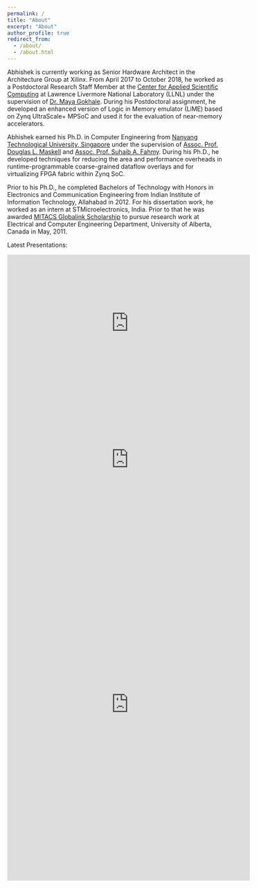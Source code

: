 ```yaml
---
permalink: /
title: "About"
excerpt: "About"
author_profile: true
redirect_from: 
  - /about/
  - /about.html
---
```


Abhishek is currently working as Senior Hardware Architect in the Architecture Group at Xilinx. From April 2017 to October 2018, he worked as a Postdoctoral Research Staff Member at the [Center for Applied Scientific Computing](http://computation.llnl.gov/casc/) at Lawrence Livermore National Laboratory (LLNL) under the supervision of [Dr. Maya Gokhale](https://people.llnl.gov/gokhale2). During his Postdoctoral assignment, he developed an enhanced version of Logic in Memory emulator (LiME) based on Zynq UltraScale+ MPSoC and used it for the evaluation of near-memory accelerators.

Abhishek earned his Ph.D. in Computer Engineering from [Nanyang Technological University, Singapore](http://www.ntu.edu.sg) 
under the supervision of [Assoc. Prof. Douglas L. Maskell](http://www.ntu.edu.sg/home/asdouglas) and [Assoc. Prof. Suhaib A. Fahmy](http://suhaibfahmy.com/). During his Ph.D., he developed techniques for reducing the area and performance overheads in runtime-programmable coarse-grained dataflow overlays and for virtualizing FPGA fabric within Zynq SoC.

Prior to his Ph.D., he completed Bachelors of Technology with Honors in Electronics and Communication Engineering from Indian Institute of Information Technology, Allahabad in 2012. For his dissertation work, he worked as an intern at STMicroelectronics, India. Prior to that he was awarded [MITACS Globalink Scholarship](https://www.mitacs.ca/globalink) to pursue research work at Electrical and Computer Engineering Department, University of Alberta, Canada in May, 2011.

Latest Presentations:

<iframe width="560" height="315" 
src="https://www.youtube.com/embed/ascaEvDKpWM" 
title="A Domain-Specific Architecture for Accelerating Sparse Matrix Vector Multiplication on FPGAs" 
frameborder="0" 
allow="accelerometer; autoplay; clipboard-write; encrypted-media; gyroscope; picture-in-picture" 
allowfullscreen></iframe>

<iframe width="560" height="315" 
src="https://www.youtube.com/embed/CrWcchvFJVM?start=19313" 
title="Role of on-chip networks in building domain-specific architectures (DSAs) for sparse computations" 
frameborder="0" 
allow="accelerometer; autoplay; clipboard-write; encrypted-media; gyroscope; picture-in-picture" 
allowfullscreen></iframe>

<iframe width="560" height="815" 
src="https://abhishekkumarjain.github.io/files/FCCM2015-poster.pdf" 
title="Efficient Overlay Architecture Based on DSP Blocks" 
frameborder="0" 
allow="accelerometer; autoplay; clipboard-write; encrypted-media; gyroscope; picture-in-picture" 
allowfullscreen></iframe>


